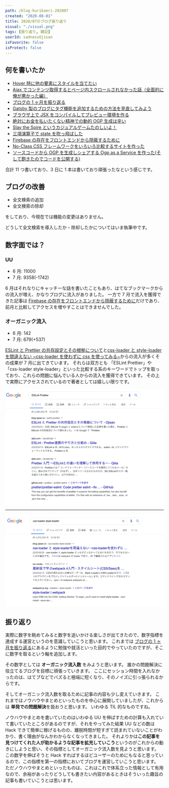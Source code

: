 ```yaml
---
path: /blog-hurikaeri-202007
created: "2020-08-01"
title: 2020/07のブログ振り返り
visual: "./visual.png"
tags: [振り返り, 雑記]
userId: sadnessOjisan
isFavorite: false
isProtect: false
---
```


## 何を書いたか

- [Hover 時に他の要素にスタイルを当てたい](https://blog.ojisan.io/hover-next-style)
- [Ajax でコンテンツ取得するとページ内スクロールされなかった話（全面的に俺が悪かった編）](https://blog.ojisan.io/react-next-anchor-link-scroll)
- [ブログの 1 ヶ月を振り返る](https://blog.ojisan.io/blog-one-month)
- [Gatsby 製のブログにタグ機能を追加するための方法を見直してみよう](https://blog.ojisan.io/gatsby-create-tag)
- [ブラウザ上で JSX をコンパイルしてプレビュー環境を作る](https://blog.ojisan.io/jsx-preview)
- [絶対にお金を払いたくない精神での動的 OGP 生成は辛い](https://blog.ojisan.io/dynamic-ogp)
- [Slay the Spire というカジュアルゲームたのしいよ！](https://blog.ojisan.io/slay-the-spire)
- [三項演算子で state を吹っ飛ばした](https://blog.ojisan.io/ternary-operator-bomb)
- [Firebase の存在をフロントエンドから隠蔽するために](https://blog.ojisan.io/fb-nukeru)
- [No-Class CSS フレームワークをいろいろ比較するサイトを作った](https://blog.ojisan.io/no-class-css-fw)
- [ソースコードから OGP を生成しシェアする Ogp as a Service を作った(そして飽きたのでコードを公開する)](https://blog.ojisan.io/share-ogp)

合計 11 つ書いており、3 日に 1 本は書いており頑張ったなという感じです。

## ブログの改善

- 全文検索の追加
- 全文検索の除却

をしており、今現在では機能の変更はありません。

どうして全文検索を導入したか・除却したかについてはいま執筆中です。

## 数字面では？

### UU

- 6 月: 11000
- 7 月: 9358(-1742)

6 月はそれなりにキャッチーな話を書いたこともあり、はてなブックマークからの流入が増え、かなりブログに流入がありました。
一方で 7 月で流入を獲得できた記事は [Firebase の存在をフロントエンドから隠蔽するために](https://blog.ojisan.io/fb-nukeru)だけであり、前月と比較してアクセスを増やすことはできませんでした。

### オーガニック流入

- 6 月: 142
- 7 月: 679(+537)

[ESLint と Prettier の共存設定とその根拠について](https://blog.ojisan.io/eslint-prettier)と[css-loader と style-loader を間違えない ~css-loader を使わずに css を使ってみる~](https://blog.ojisan.io/css-loader-style-loader)からの流入が多くその成果が 7 月に出てきています。
それらは双方とも 「ESLint Prettier」や「css-loader style-loader」といった比較する系のキーワードでトップを取っており、これらの問題に悩んでいる人からの流入を獲得できています。
その上で実際にアクセスされているので著者としては嬉しい限りです。

![ESLint PrettierでGoogle検索TOP](./top.png)

---

![css-loader style-loaderでGoogle検索TOP](./top2.png)

## 振り返り

実際に数字を眺めてみると数字を追いかける楽しさが出てきたので、数字指標を達成する運営というのを意識していこうと思います。
これまでは [ブログの 1 ヶ月を振り返る](https://blog.ojisan.io/blog-one-month#%E3%83%96%E3%83%AD%E3%82%B0%E3%82%92%E5%A7%8B%E3%82%81%E3%81%9F%E7%90%86%E7%94%B1)にあるように勉強や就活といった目的でやっていたのですが、そこに数字を取るという軸を追加します。

その数字としては **オーガニック流入数** をみようと思います。
誰かの問題解決に役立てるブログを目標に頑張っていきます。
ここにセッション時間を入れなかったのは、はてブなどでバズると極端に短くなり、そのノイズに引っ張られるからです。

そしてオーガニック流入数を取るために記事の内容も少し変えていきます。
これまではノウハウやまとめといったものを中心に展開していましたが、これからは **単発での問題解決**を扱おうと思います。
いわゆる TIL 的なものですね。

ノウハウやまとめを書いていたのはいわゆる UU を伸ばすための計算も入れていて書いていたところがあるのですが、それをやってみた結果 UU などの数は Hack できて簡単に稼げるものの、離脱時間が短すぎて読まれていないことがわかり、書く理由がなんかわからなくなってきました。
それよりかは**この記事を見つけてくれた人が助かるような記事を拡充していこう**というのがこれからの動きにしようと思い、その指標としてオーガニック流入数を見ようと思います。
この数字を伸ばそうと Hack すればするほどユーザーのためにもなると思っているので、この指標を第一の指標においてブログを運営していこうと思います。
ただノウハウやまとめといったものは、これはこれで体系立った情報として有用なので、余裕があったりどうしても書きたい内容があるときはそういった趣旨の記事も書いていこうとは思います。
